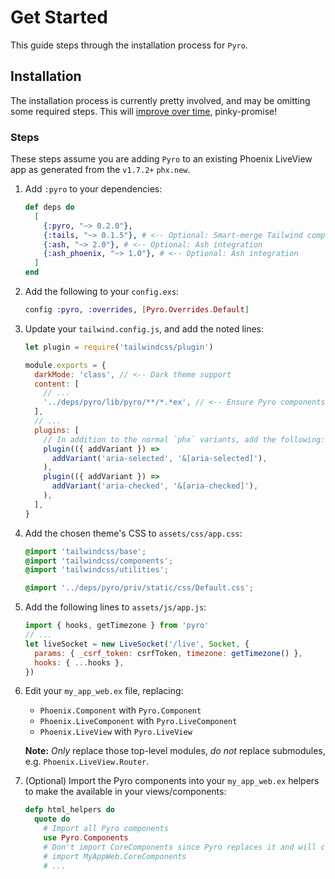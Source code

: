 # Get Started

This guide steps through the installation process for `Pyro`.

## Installation

The installation process is currently pretty involved, and may be omitting some required steps. This will [improve over time](https://github.com/frankdugan3/pyro/issues/2), pinky-promise!

### Steps

These steps assume you are adding `Pyro` to an existing Phoenix LiveView app as generated from the `v1.7.2+` `phx.new`.

1. Add `:pyro` to your dependencies:

   ```elixir
   def deps do
     [
       {:pyro, "~> 0.2.0"},
       {:tails, "~> 0.1.5"}, # <-- Optional: Smart-merge Tailwind component classes
       {:ash, "~> 2.0"}, # <-- Optional: Ash integration
       {:ash_phoenix, "~> 1.0"}, # <-- Optional: Ash integration
     ]
   end
   ```

2. Add the following to your `config.exs`:

   ```elixir
   config :pyro, :overrides, [Pyro.Overrides.Default]
   ```

3. Update your `tailwind.config.js`, and add the noted lines:

   ```js
   let plugin = require('tailwindcss/plugin')

   module.exports = {
     darkMode: 'class', // <-- Dark theme support
     content: [
       // ...
       '../deps/pyro/lib/pyro/**/*.*ex', // <-- Ensure Pyro components are included
     ],
     // ...
     plugins: [
       // In addition to the normal `phx` variants, add the following:
       plugin(({ addVariant }) =>
         addVariant('aria-selected', '&[aria-selected]'),
       ),
       plugin(({ addVariant }) =>
         addVariant('aria-checked', '&[aria-checked]'),
       ),
     ],
   }
   ```

4. Add the chosen theme's CSS to `assets/css/app.css`:

   ```css
   @import 'tailwindcss/base';
   @import 'tailwindcss/components';
   @import 'tailwindcss/utilities';

   @import '../deps/pyro/priv/static/css/Default.css';
   ```

5. Add the following lines to `assets/js/app.js`:

   ```js
   import { hooks, getTimezone } from 'pyro'
   // ...
   let liveSocket = new LiveSocket('/live', Socket, {
     params: { _csrf_token: csrfToken, timezone: getTimezone() },
     hooks: { ...hooks },
   })
   ```

6. Edit your `my_app_web.ex` file, replacing:

   - `Phoenix.Component` with `Pyro.Component`
   - `Phoenix.LiveComponent` with `Pyro.LiveComponent`
   - `Phoenix.LiveView` with `Pyro.LiveView`

   **Note:** _Only_ replace those top-level modules, _do not_ replace submodules, e.g. `Phoenix.LiveView.Router`.

7. (Optional) Import the Pyro components into your `my_app_web.ex` helpers to make the available in your views/components:

   ```elixir
   defp html_helpers do
     quote do
       # Import all Pyro components
       use Pyro.Components
       # Don't import CoreComponents since Pyro replaces it and will conflict
       # import MyAppWeb.CoreComponents
       # ...
   ```
